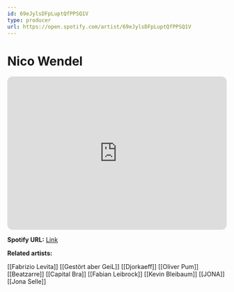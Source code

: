 ```yaml
---
id: 69eJylsDFpLuptQfPPSQ1V
type: producer
url: https://open.spotify.com/artist/69eJylsDFpLuptQfPPSQ1V
---
```

# Nico Wendel

<iframe style="border-radius:12px" src="https://open.spotify.com/embed/artist/69eJylsDFpLuptQfPPSQ1V" width="100%" height="352" frameBorder="0" allowfullscreen="" allow="autoplay; clipboard-write; encrypted-media; fullscreen; picture-in-picture" loading="lazy"></iframe>

**Spotify URL:** [Link](https://open.spotify.com/artist/69eJylsDFpLuptQfPPSQ1V)

**Related artists:**

[[Fabrizio Levita]]
[[Gestört aber GeiL]]
[[Djorkaeff]]
[[Oliver Pum]]
[[Beatzarre]]
[[Capital Bra]]
[[Fabian Leibrock]]
[[Kevin Bleibaum]]
[[JONA]]
[[Jona Selle]]
